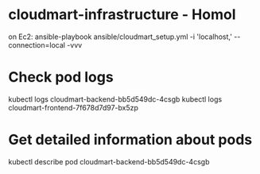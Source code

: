 # cloudmart-infrastructure - Homol

on Ec2: ansible-playbook ansible/cloudmart_setup.yml -i 'localhost,' --connection=local -vvv


# Check pod logs
kubectl logs cloudmart-backend-bb5d549dc-4csgb
kubectl logs cloudmart-frontend-7f678d7d97-bx5zp

# Get detailed information about pods
kubectl describe pod cloudmart-backend-bb5d549dc-4csgb
